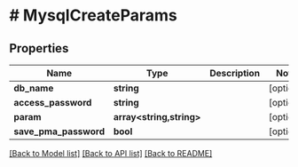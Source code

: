 # # MysqlCreateParams

## Properties

Name | Type | Description | Notes
------------ | ------------- | ------------- | -------------
**db_name** | **string** |  | [optional]
**access_password** | **string** |  | [optional]
**param** | **array<string,string>** |  | [optional]
**save_pma_password** | **bool** |  | [optional]

[[Back to Model list]](../../README.md#models) [[Back to API list]](../../README.md#endpoints) [[Back to README]](../../README.md)
